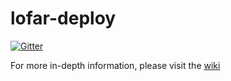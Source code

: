 # lofar-deploy

[![Gitter](https://badges.gitter.im/Join%20Chat.svg)](https://gitter.im/ygrange/lofar-profiling?utm_source=badge&utm_medium=badge&utm_campaign=pr-badge&utm_content=badge)

For more in-depth information, please visit the [wiki](https://github.com/lofar-astron/lofar-profiling/wiki)
